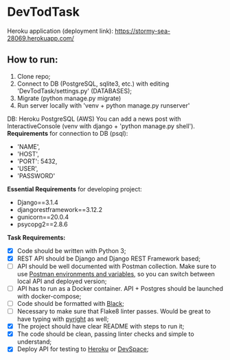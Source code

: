 # DevTodTask
Heroku application (deployment link):
https://stormy-sea-28069.herokuapp.com/

## How to run:
1. Clone repo;
2. Connect to DB (PostgreSQL, sqlite3, etc.) with editing 'DevTodTask/settings.py' (DATABASES);
3. Migrate (python manage.py migrate)
4. Run server locally with 'venv + python manage.py runserver'

DB: Heroku PostgreSQL (AWS)
You can add a news post with InteractiveConsole (venv with django + 'python manage.py shell').
**Requirements** for connection to DB (psql):
- 'NAME',
- 'HOST',
- 'PORT': 5432,
- 'USER',
- 'PASSWORD'

**Essential Requirements** for developing project:
- Django==3.1.4
- djangorestframework==3.12.2
- gunicorn==20.0.4
- psycopg2==2.8.6

**Task Requirements:**
- [x] Code should be written with Python 3;
- [x] REST API should be Django and Django REST Framework based;
- [ ] API should be well documented with Postman collection. Make sure to use [Postman environments and variables](https://learning.postman.com/docs/postman/variables-and-environments/variables/#understanding-variables-and-environments), so you can switch between local API and deployed version;
- [ ] API has to run as a Docker container. API + Postgres should be launched with docker-compose;
- [ ] Code should be formatted with [Black](https://github.com/psf/black);
- [ ] Necessary to make sure that Flake8 linter passes. Would be great to have typing with [pyright](https://github.com/microsoft/pyright) as well;
- [x] The project should have clear README with steps to run it;
- [x] The code should be clean, passing linter checks and simple to understand;
- [x] Deploy API for testing to [Heroku](https://www.heroku.com/) or [DevSpace](https://devspace.cloud/);
